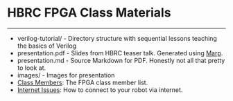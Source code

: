 # HBRC FPGA Class Materials

---

* verilog-tutorial/ - Directory structure with sequential lessons teaching the basics of Verilog
* presentation.pdf  - Slides from HBRC teaser talk. Generated using [Marp](https://github.com/marp-team/marp).
* presentation.md   - Source Markdown for PDF. Honestly not all that pretty to look at.
* images/           - Images for presentation
* [Class Members](class_members.md): The FPGA class member list.
* [Internet Issues](wifi.md): How to connect to your robot via internet.


